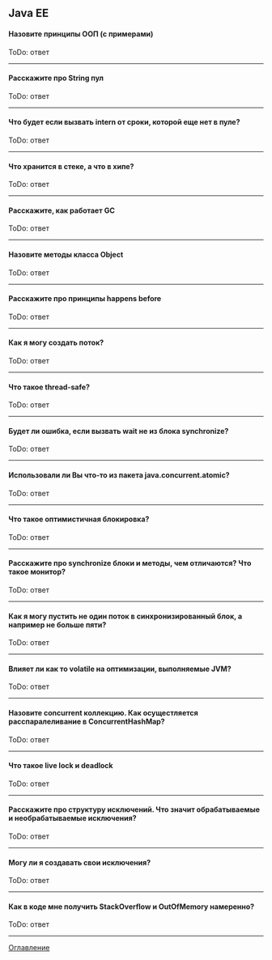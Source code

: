 ## Java EE
#### Назовите принципы ООП (с примерами)
ToDo: ответ

---

#### Расскажите про String пул
ToDo: ответ

---

#### Что будет если вызвать intern от сроки, которой еще нет в пуле?
ToDo: ответ

---

#### Что хранится в стеке, а что в хипе?
ToDo: ответ

---
#### Расскажите, как работает GC
ToDo: ответ

---

#### Назовите методы класса Object
ToDo: ответ

---

#### Расскажите про принципы happens before
ToDo: ответ

---

#### Как я могу создать поток?
ToDo: ответ

---

#### Что такое thread-safe?
ToDo: ответ

---

#### Будет ли ошибка, если вызвать wait не из блока synchronize?
ToDo: ответ

---

#### Использовали ли Вы что-то из пакета java.concurrent.atomic?
ToDo: ответ

---

#### Что такое оптимистичная блокировка?
ToDo: ответ

---

#### Расскажите про synchronize блоки и методы, чем отличаются? Что такое монитор?
ToDo: ответ

---

#### Как я могу пустить не один поток в синхронизированный блок, а например не больше пяти?
ToDo: ответ

---

#### Влияет ли как то volatile на оптимизации, выполняемые JVM?
ToDo: ответ

---

#### Назовите concurrent коллекцию. Как осущестляется расспаралеливание в ConcurrentHashMap?
ToDo: ответ

---

#### Что такое live lock и deadlock
ToDo: ответ

---

#### Расскажите про структуру исключений. Что значит обрабатываемые и необрабатываемые исключения?
ToDo: ответ

---

#### Могу ли я создавать свои исключения?
ToDo: ответ

---

#### Как в коде мне получить StackOverflow и OutOfMemory намеренно?
ToDo: ответ

---

[Оглавление](README.md)